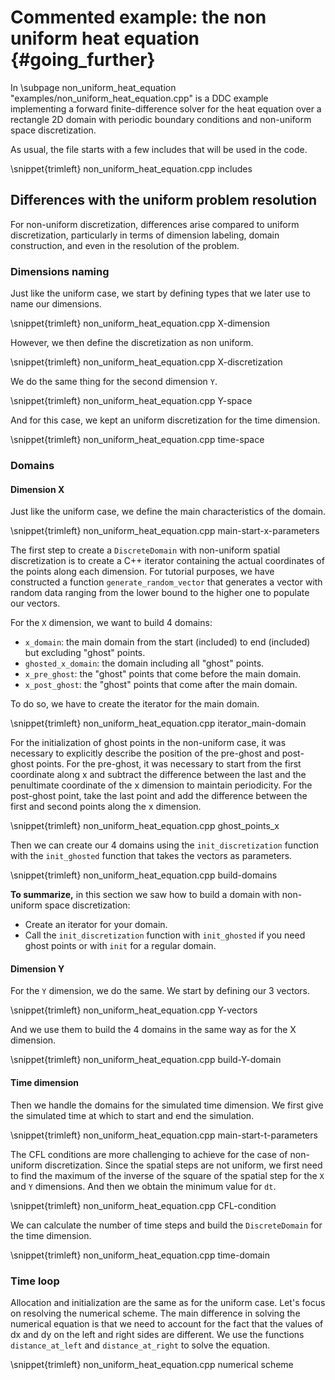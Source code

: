 # Commented example: the non uniform heat equation {#going_further}
<!--
Copyright (C) The DDC development team, see COPYRIGHT.md file

SPDX-License-Identifier: MIT
-->

In \subpage non_uniform_heat_equation "examples/non_uniform_heat_equation.cpp" is a DDC example implementing a forward
finite-difference solver for the heat equation over a rectangle 2D domain with periodic boundary
conditions and non-uniform space discretization.

As usual, the file starts with a few includes that will be used in the code.

\snippet{trimleft} non_uniform_heat_equation.cpp includes

## Differences with the uniform problem resolution

For non-uniform discretization, differences arise compared to uniform discretization, particularly in terms of dimension labeling, domain construction, and even in the resolution of the problem.

### Dimensions naming

Just like the uniform case, we start by defining types that we later use to name our
dimensions.

\snippet{trimleft} non_uniform_heat_equation.cpp X-dimension

However, we then define the discretization as non uniform.

\snippet{trimleft} non_uniform_heat_equation.cpp X-discretization

We do the same thing for the second dimension `Y`.

\snippet{trimleft} non_uniform_heat_equation.cpp Y-space

And for this case, we kept an uniform discretization for the time dimension.

\snippet{trimleft} non_uniform_heat_equation.cpp time-space

### Domains

#### Dimension X

Just like the uniform case, we define the main characteristics of the domain.

\snippet{trimleft} non_uniform_heat_equation.cpp main-start-x-parameters

The first step to create a `DiscreteDomain` with non-uniform spatial discretization is to create a C++ iterator containing the actual coordinates of the points along each dimension. For tutorial purposes, we have constructed a function `generate_random_vector` that generates a vector with random data ranging from the lower bound to the higher one to populate our vectors.

For the `X` dimension, we want to build 4 domains:

* `x_domain`: the main domain from the start (included) to end (included) but excluding "ghost"
  points.
* `ghosted_x_domain`: the domain including all "ghost" points.
* `x_pre_ghost`: the "ghost" points that come before the main domain.
* `x_post_ghost`: the "ghost" points that come after the main domain.

To do so, we have to create the iterator for the main domain.

\snippet{trimleft} non_uniform_heat_equation.cpp iterator_main-domain

For the initialization of ghost points in the non-uniform case, it was necessary to explicitly describe the position of the pre-ghost and post-ghost points. For the pre-ghost, it was necessary to start from the first coordinate along x and subtract the difference between the last and the penultimate coordinate of the x dimension to maintain periodicity. For the post-ghost point, take the last point and add the difference between the first and second points along the x dimension.

\snippet{trimleft} non_uniform_heat_equation.cpp ghost_points_x

Then we can create our 4 domains using the `init_discretization`
function with the `init_ghosted` function that takes the vectors as parameters.

\snippet{trimleft} non_uniform_heat_equation.cpp build-domains

**To summarize,** in this section we saw how to build a domain with non-uniform space discretization:

* Create an iterator for your domain.
* Call the `init_discretization` function with `init_ghosted` if you need ghost points or with `init` for a regular domain.

#### Dimension Y

For the `Y` dimension, we do the same. We start by defining our 3 vectors.

\snippet{trimleft} non_uniform_heat_equation.cpp Y-vectors

And we use them to build the 4 domains in the same way as for the X dimension.

\snippet{trimleft} non_uniform_heat_equation.cpp build-Y-domain

#### Time dimension

Then we handle the domains for the simulated time dimension. We first give the simulated time at which to start and end the simulation.

\snippet{trimleft} non_uniform_heat_equation.cpp main-start-t-parameters

The CFL conditions are more challenging to achieve for the case of non-uniform discretization.
Since the spatial steps are not uniform, we first need to find the maximum of the inverse of the square of the spatial step for the `X` and `Y` dimensions. And then we obtain the minimum value for `dt`.

\snippet{trimleft} non_uniform_heat_equation.cpp CFL-condition

We can calculate the number of time steps and build the `DiscreteDomain` for the time dimension.

\snippet{trimleft} non_uniform_heat_equation.cpp time-domain

### Time loop

Allocation and initialization are the same as for the uniform case. Let's focus on resolving the numerical scheme.
The main difference in solving the numerical equation is that we need to account for the fact that the values of dx and dy on the left and right sides are different. We use the functions `distance_at_left` and `distance_at_right` to solve the equation.

\snippet{trimleft} non_uniform_heat_equation.cpp numerical scheme
